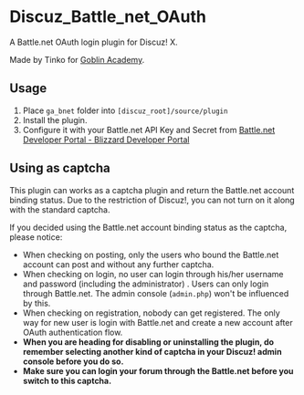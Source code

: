 # Discuz_Battle_net_OAuth

A Battle.net OAuth login plugin for Discuz! X.

Made by Tinko for [Goblin Academy](https://bbs.islga.org/).

## Usage

1. Place `ga_bnet` folder into `[discuz_root]/source/plugin`
2. Install the plugin.
3. Configure it with your Battle.net API Key and Secret from [Battle.net Developer Portal - Blizzard Developer Portal](https://dev.battle.net/)

## Using as captcha

This plugin can works as a captcha plugin and return the Battle.net account binding status. Due to the restriction of Discuz!, you can not turn on it along with the standard captcha.

If you decided using the Battle.net account binding status as the captcha, please notice:

* When checking on posting, only the users who bound the Battle.net account can post and without any further captcha.
* When checking on login, no user can login through his/her username and password (including the administrator) . Users can only login through Battle.net. The admin console (`admin.php`) won't be influenced by this.
* When checking on registration, nobody can get registered. The only way for new user is login with Battle.net and create a new account after OAuth authentication flow.
* **When you are heading for disabling or uninstalling the plugin, do remember selecting another kind of captcha in your Discuz! admin console before you do so.**
* **Make sure you can login your forum through the Battle.net before you switch to this captcha.**
